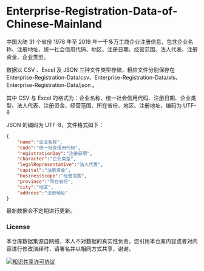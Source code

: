 # Enterprise-Registration-Data-of-Chinese-Mainland

中国大陆 31 个省份 1978 年至 2019 年一千多万工商企业注册信息，包含企业名称、注册地址、统一社会信用代码、地区、注册日期、经营范围、法人代表、注册资金、企业类型。

数据以 CSV 、Excel 及 JSON 三种文件类型存储，相应文件分别保存在 Enterprise-Registration-Data/csv、Enterprise-Registration-Data/xls、Enterprise-Registration-Data/json 。

其中 CSV 与 Excel 的格式为：企业名称、统一社会信用代码、注册日期、企业类型、法人代表、注册资金、经营范围、所在省份、地区、注册地址，编码为 UTF-8

JSON 的编码为 UTF-8，文件格式如下：

```json
{
    "name":"企业名称",
    "code":"统一社会信用代码",
    "registrationDay":"注册日期",
    "character":"企业类型",
    "legalRepresentative":"法人代表",
    "capital":"注册资金",
    "businessScope":"经营范围",
    "province":"所在省份",
    "city":"地区",
    "address":"注册地址"
}

```
最新数据会不定期进行更新。

### License

本仓库数据集源自网络，本人不对数据的真实性负责，您引用本仓库内容或者对内容进行修改演绎时，请署名并以相同方式共享，谢谢。

<a rel="license" href="http://creativecommons.org/licenses/by-nc-sa/4.0/"><img alt="知识共享许可协议" style="border-width:0" src="https://i.creativecommons.org/l/by-nc-sa/4.0/88x31.png" /></a>

